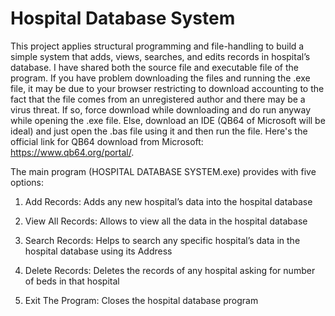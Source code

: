 # Hospital Database System
This project applies structural programming and file-handling to build a simple system that adds, views, searches, and edits records in hospital’s database. I have shared both the source file and executable file of the program. If you have problem downloading the files and running the .exe file, it may be due to your browser restricting to download accounting to the fact that the file comes from an unregistered author and there may be a virus threat. If so, force download while downloading and do run anyway while opening the .exe file. Else, download an IDE (QB64 of Microsoft will be ideal) and just open the .bas file using it and then run the file. Here's the official link for QB64 download from Microsoft: https://www.qb64.org/portal/.

The main program (HOSPITAL DATABASE SYSTEM.exe) provides with five options:

1.	Add Records: Adds any new hospital’s data into the hospital database

2.	View All Records: Allows to view all the data in the hospital database

3.	Search Records: Helps to search any specific hospital’s data in the hospital database using its Address

4.	Delete Records: Deletes the records of any hospital asking for number of beds in that hospital

5.	Exit The Program: Closes the hospital database program

